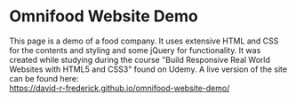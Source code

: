 # Omnifood Website Demo

This page is a demo of a food company. It uses extensive HTML and CSS for the contents and styling and some jQuery for functionality. It was created while studying
during the course "Build Responsive Real World Websites with HTML5 and CSS3" found on Udemy. A live version of the site can be found here:   
https://david-r-frederick.github.io/omnifood-website-demo/
